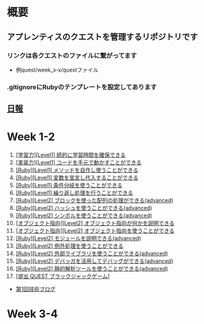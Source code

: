 # 概要 
## アプレンティスのクエストを管理するリポジトリです
### リンクは各クエストのファイルに繋がってます
- 例quest/week_x-x/questファイル
### .gitignoreにRubyのテンプレートを設定してあります
## [日報](daily-report)

# Week 1-2　
1. [[学習力][Level1] 続的に学習時間を確保できる](quest/week_1-2/quest1.md)<br>
2. [[実装力][Level1] コードを手元で動かすことができる](quest/week_1-2/quest2.rb)<br>
3. [[Ruby][Level1] メソッドを自作し使うことができる](quest/week_1-2/quest3.rb)<br>
4. [[Ruby][Level1] 変数を宣言し代入することができる](quest/week_1-2/quest4.rb)<br>
5. [[Ruby][Level1] 条件分岐を使うことができる](quest/week_1-2/quest5.rb)<br>
6. [[Ruby][Level1] 繰り返し処理を行うことができる](quest/week_1-2)<br>
7. [[Ruby][Level2] ブロックを使った配列の処理ができる(advanced)](quest/week_1-2)<br>
8. [[Ruby][Level2] ハッシュを使うことができる(advanced)](quest/week_1-2)<br>
9. [[Ruby][Level2] シンボルを使うことができる(advanced)](quest/week_1-2)<br>
10. [[オブジェクト指向][Level2] オブジェクト指向が何かを説明できる](quest/week_1-2)<br>
11. [[オブジェクト指向][Level2] オブジェクト指向を使うことができる](quest/week_1-2)<br>
12. [[Ruby][Level2] モジュールを説明できる(advanced)](quest/week_1-2)<br>
13. [[Ruby][Level2] 例外処理を使うことができる](quest/week_1-2)<br>
14. [[Ruby][Level2] 外部ライブラリを使うことができる(advanced)](quest/week_1-2)<br>
15. [[Ruby][Level2] デバッガを活用してデバッグができる(advanced)](quest/week_1-2)<br>
16. [[Ruby][Level2] 静的解析ツールを使うことができる(advanced)](quest/week_1-2)<br>
17. [[提出 QUEST ブラックジャックゲーム]](quest/week_1-2)<br>
- [第1回技術ブログ]()

# Week 3-4




